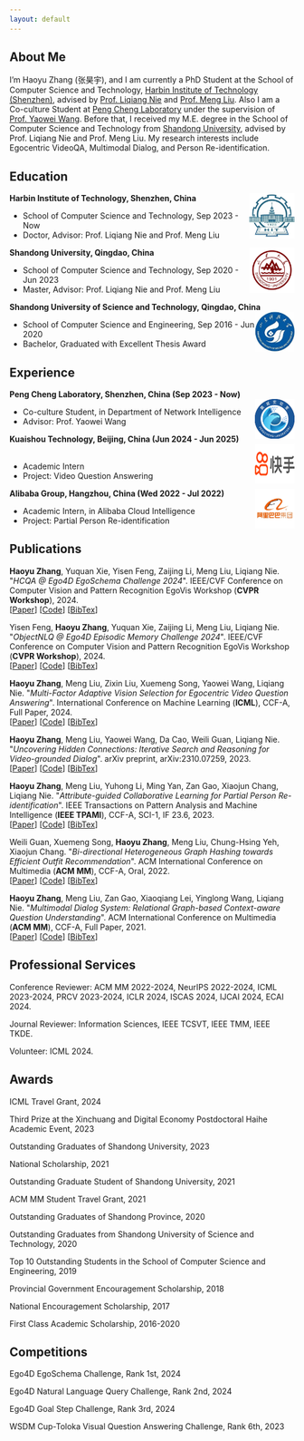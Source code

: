 ```yaml
---
layout: default
---
```

## About Me

I’m Haoyu Zhang (张昊宇), and I am currently a PhD Student at the School of Computer Science and Technology, [Harbin Institute of Technology (Shenzhen)](https://www.hitsz.edu.cn/), advised by [Prof. Liqiang Nie](https://liqiangnie.github.io/) and [Prof. Meng Liu](https://mengliu1991.github.io/). Also I am a Co-culture Student at [Peng Cheng Laboratory](https://www.pcl.ac.cn/) under the supervision of [Prof. Yaowei Wang](https://scholar.google.com/citations?user=o_DllmIAAAAJ&hl=zh-CN). Before that, I received my M.E. degree in the School of Computer Science and Technology from [Shandong University](https://www.sdu.edu.cn/), advised by Prof. Liqiang Nie and Prof. Meng Liu. My research interests include Egocentric VideoQA, Multimodal Dialog, and Person Re-identification.

## Education

<div align="left">
        <strong> Harbin Institute of Technology, Shenzhen, China</strong>
          <a target="_blank" rel="external">
            <img border="0" src="hit_logo.jpg" align="right" width="80" height="80">
          </a> 
        <ul>
        <li>School of Computer Science and Technology, Sep 2023 - Now </li>
        <li>
          Doctor, Advisor: Prof. Liqiang Nie and Prof. Meng Liu</li>
      </ul>      
      </div>

<div align="left">
        <strong> Shandong University, Qingdao, China</strong>
          <a target="_blank" rel="external">
            <img border="0" src="sdu_logo.jpg" align="right" width="80" height="80">
          </a> 
        <ul>
        <li>School of Computer Science and Technology, Sep 2020 - Jun 2023 </li>
        <li>
          Master, Advisor: Prof. Liqiang Nie and Prof. Meng Liu</li>
      </ul>      
      </div>
      
<div align="left">
        <strong> Shandong University of Science and Technology, Qingdao, China</strong>
          <a target="_blank" rel="external">
            <img border="0" src="sdust_logo.jpg" align="right" width="70" height="70">
          </a> 
        <ul>
        <li>
          School of Computer Science and Engineering, Sep 2016 - Jun 2020</li>
        <li>
          Bachelor, Graduated with Excellent Thesis Award</li>
      </ul>      
      </div>

## Experience
<div align="left">
        <strong> Peng Cheng Laboratory, Shenzhen, China  (Sep 2023 - Now) </strong>
          <a target="_blank" rel="external">
            <img border="0" src="pc_logo.jpg" align="right" width="70" height="70">
          </a> 
        <ul>
        <li>
          Co-culture Student, in Department of Network Intelligence </li>
        <li>
          Advisor: Prof. Yaowei Wang  </li>
      </ul>      
      </div>    

<div align="left">
        <strong> Kuaishou Technology, Beijing, China  (Jun 2024 - Jun 2025) </strong>
          <a target="_blank" rel="external">
            <img border="0" src="kuaishou.png" align="right" width="70" height="70">
          </a> 
        <ul>
        <li>
          Academic Intern</li>
        <li>
          Project: Video Question Answering  </li>
      </ul>      
      </div>

<div align="left">
        <strong> Alibaba Group, Hangzhou, China  (Wed 2022 - Jul 2022) </strong>
          <a target="_blank" rel="external">
            <img border="0" src="alibaba_white.jpg" align="right" width="70" height="70">
          </a> 
        <ul>
        <li>
          Academic Intern, in Alibaba Cloud Intelligence </li>
        <li>
          Project: Partial Person Re-identification  </li>
      </ul>      
      </div>

## Publications

**Haoyu Zhang**, Yuquan Xie, Yisen Feng, Zaijing Li, Meng Liu, Liqiang Nie. "_HCQA @ Ego4D EgoSchema Challenge 2024_". IEEE/CVF Conference on Computer Vision and Pattern Recognition EgoVis Workshop (**CVPR Workshop**), 2024.<br />
[[Paper](https://arxiv.org/abs/2406.15771)]  [[Code](https://github.com/Hyu-Zhang/HCQA)]  [[BibTex]()]

Yisen Feng, **Haoyu Zhang**, Yuquan Xie, Zaijing Li, Meng Liu, Liqiang Nie. "_ObjectNLQ @ Ego4D Episodic Memory Challenge 2024_". IEEE/CVF Conference on Computer Vision and Pattern Recognition EgoVis Workshop (**CVPR Workshop**), 2024.<br />
[[Paper](https://arxiv.org/abs/2406.15778)]  [[Code](https://github.com/Yisen-Feng/ObjectNLQ)]  [[BibTex]()]

**Haoyu Zhang**, Meng Liu, Zixin Liu, Xuemeng Song, Yaowei Wang, Liqiang Nie. "_Multi-Factor Adaptive Vision Selection for Egocentric Video Question Answering_". International Conference on Machine Learning (**ICML**), CCF-A, Full Paper, 2024.<br />
[[Paper](https://icml.cc/virtual/2024/poster/32847)]  [[Code](https://github.com/Hyu-Zhang/EgoVideoQA)]  [[BibTex]()]

**Haoyu Zhang**, Meng Liu, Yaowei Wang, Da Cao, Weili Guan, Liqiang Nie. "_Uncovering Hidden Connections: Iterative Search and Reasoning for Video-grounded Dialog_". arXiv preprint, arXiv:2310.07259, 2023.<br />
[[Paper](https://arxiv.org/abs/2310.07259)] [[Code](https://github.com/Hyu-Zhang/ITR)]  [[BibTex](https://scholar.googleusercontent.com/scholar.bib?q=info:bxW7q-aNp24J:scholar.google.com/&output=citation&scisdr=ClFsnzCgEL_Wwc_wBNU:AFWwaeYAAAAAZWf2HNVOdiXLSNdEp7u1hjo5B6U&scisig=AFWwaeYAAAAAZWf2HNQEqziRSd_eQR1eOQIO6VU&scisf=4&ct=citation&cd=-1&hl=zh-CN)]

**Haoyu Zhang**, Meng Liu, Yuhong Li, Ming Yan, Zan Gao, Xiaojun Chang, Liqiang Nie. "_Attribute-guided Collaborative Learning for Partial Person Re-identification_". IEEE Transactions on Pattern Analysis and Machine Intelligence (**IEEE TPAMI**), CCF-A, SCI-1, IF 23.6, 2023.<br />
[[Paper](https://ieeexplore.ieee.org/stamp/stamp.jsp?tp=&arnumber=10239469)] [[Code]()] [[BibTex](https://scholar.googleusercontent.com/scholar.bib?q=info:Vfu3wDDAACkJ:scholar.google.com/&output=citation&scisdr=ClFsnzCgEL_Wwc_-KZI:AFWwaeYAAAAAZWf4MZIFgrNcM8Z74mJwA53qcD8&scisig=AFWwaeYAAAAAZWf4MX-G90kn0fb34uxasZA07VA&scisf=4&ct=citation&cd=-1&hl=zh-CN)]

Weili Guan, Xuemeng Song, **Haoyu Zhang**, Meng Liu, Chung-Hsing Yeh, Xiaojun Chang. "_Bi-directional Heterogeneous Graph Hashing towards Efficient Outfit Recommendation_". ACM International Conference on Multimedia (**ACM MM**), CCF-A, Oral, 2022.<br />
[[Paper](https://dl.acm.org/doi/pdf/10.1145/3503161.3548020)]  [[Code](https://outfitrec.wixsite.com/bihgh)]  [[BibTex](https://scholar.googleusercontent.com/scholar.bib?q=info:whI8shH9dGYJ:scholar.google.com/&output=citation&scisdr=ClFsnzCgEL_Wwc_-DnQ:AFWwaeYAAAAAZWf4FnSfGEFa5eK7eeAX9iMRrXQ&scisig=AFWwaeYAAAAAZWf4Fn0TTlHW7BIBV1-N9InjZh8&scisf=4&ct=citation&cd=-1&hl=zh-CN)]

**Haoyu Zhang**, Meng Liu, Zan Gao, Xiaoqiang Lei, Yinglong Wang, Liqiang Nie. "_Multimodal Dialog System: Relational Graph-based Context-aware Question Understanding_". ACM International Conference on Multimedia (**ACM MM**), CCF-A, Full Paper, 2021.<br />
[[Paper](https://dl.acm.org/doi/pdf/10.1145/3474085.3475234)]  [[Code](https://acmmmtreasure.wixsite.com/treasure)]  [[BibTex](https://scholar.googleusercontent.com/scholar.bib?q=info:sxu9IiZxnHoJ:scholar.google.com/&output=citation&scisdr=ClFsnzCgEL_Wwc_x25Y:AFWwaeYAAAAAZWf3w5bgj7fAFseiXWLV15DUiCg&scisig=AFWwaeYAAAAAZWf3w5t_9P2_2JAZFj65eX6tguA&scisf=4&ct=citation&cd=-1&hl=zh-CN)]

## Professional Services

Conference Reviewer: ACM MM 2022-2024, NeurIPS 2022-2024, ICML 2023-2024, PRCV 2023-2024, ICLR 2024, ISCAS 2024, IJCAI 2024, ECAI 2024.

Journal Reviewer: Information Sciences, IEEE TCSVT, IEEE TMM, IEEE TKDE.

Volunteer: ICML 2024.

## Awards
<!--
2023信创与数字经济博士后海河学术论坛，三等奖
-->
ICML Travel Grant, 2024

Third Prize at the Xinchuang and Digital Economy Postdoctoral Haihe Academic Event, 2023

Outstanding Graduates of Shandong University, 2023

National Scholarship, 2021

Outstanding Graduate Student of Shandong University, 2021

ACM MM Student Travel Grant, 2021

Outstanding Graduates of Shandong Province, 2020

Outstanding Graduates from Shandong University of Science and Technology, 2020

Top 10 Outstanding Students in the School of Computer Science and Engineering, 2019

Provincial Government Encouragement Scholarship, 2018

National Encouragement Scholarship, 2017

First Class Academic Scholarship, 2016-2020

## Competitions

Ego4D EgoSchema Challenge, Rank 1st, 2024

Ego4D Natural Language Query Challenge, Rank 2nd, 2024

Ego4D Goal Step Challenge, Rank 3rd, 2024

WSDM Cup-Toloka Visual Question Answering Challenge, Rank 6th, 2023

<!--
## Patents

对话意图识别、用于识别对话意图的模型的训练方法, CN113590798A
-->
